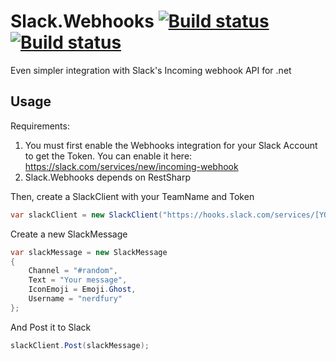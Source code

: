Slack.Webhooks [![Build status](https://ci.appveyor.com/api/projects/status/08qvvm46ouxwujmq/branch/master?svg=true)](https://ci.appveyor.com/project/nerdfury/slack/branch/master) [![Build status](https://ci.appveyor.com/api/projects/status/08qvvm46ouxwujmq?svg=true)](https://ci.appveyor.com/project/nerdfury/slack)
==============

Even simpler integration with Slack's Incoming webhook API for .net

Usage
-----

Requirements:

1. You must first enable the Webhooks integration for your Slack Account to get the Token. You can enable it here: https://slack.com/services/new/incoming-webhook
2. Slack.Webhooks depends on RestSharp

Then, create a SlackClient with your TeamName and Token

```csharp
var slackClient = new SlackClient("https://hooks.slack.com/services/[YOUR_WEBHOOK_URL]");
```

Create a  new SlackMessage
```csharp
var slackMessage = new SlackMessage
{
    Channel = "#random",
    Text = "Your message",
    IconEmoji = Emoji.Ghost,
    Username = "nerdfury"
};
```

And Post it to Slack

```csharp
slackClient.Post(slackMessage);
```
